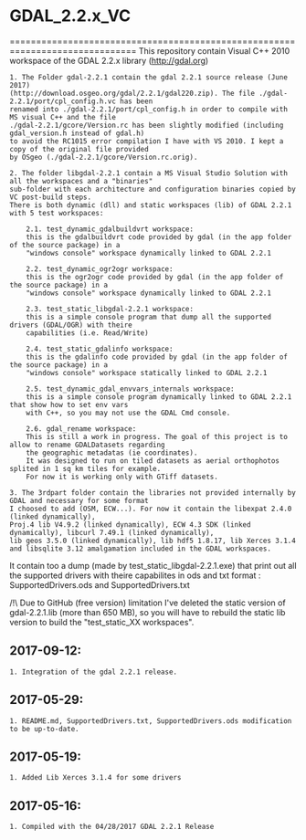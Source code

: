 # GDAL_2.2.x_VC
==============================================================================
This repository contain Visual C++ 2010 workspace of the GDAL 2.2.x library (http://gdal.org)

    1. The Folder gdal-2.2.1 contain the gdal 2.2.1 source release (June 2017)
	(http://download.osgeo.org/gdal/2.2.1/gdal220.zip). The file ./gdal-2.2.1/port/cpl_config.h.vc has been 
	renamed into ./gdal-2.2.1/port/cpl_config.h in order to compile with MS visual C++ and the file 
	./gdal-2.2.1/gcore/Version.rc has been slightly modified (including gdal_version.h instead of gdal.h)
	to avoid the RC1015 error compilation I have with VS 2010. I kept a copy of the original file provided
	by OSgeo (./gdal-2.2.1/gcore/Version.rc.orig).

	2. The folder libgdal-2.2.1 contain a MS Visual Studio Solution with all the workspaces and a "binaries"
	sub-folder with each architecture and configuration binaries copied by VC post-build steps.
	There is both dynamic (dll) and static workspaces (lib) of GDAL 2.2.1 with 5 test workspaces:
	
		2.1. test_dynamic_gdalbuildvrt workspace:
		this is the gdalbuildvrt code provided by gdal (in the app folder of the source package) in a 
		"windows console" workspace dynamically linked to GDAL 2.2.1

		2.2. test_dynamic_ogr2ogr workspace:
		this is the ogr2ogr code provided by gdal (in the app folder of the source package) in a 
		"windows console" workspace dynamically linked to GDAL 2.2.1
	
		2.3. test_static_libgdal-2.2.1 workspace:
		this is a simple console program that dump all the supported drivers (GDAL/OGR) with theire 
		capabilities (i.e. Read/Write)
		
		2.4. test_static_gdalinfo workspace:
		this is the gdalinfo code provided by gdal (in the app folder of the source package) in a 
		"windows console" workspace statically linked to GDAL 2.2.1
		
		2.5. test_dynamic_gdal_envvars_internals workspace:
		this is a simple console program dynamically linked to GDAL 2.2.1 that show how to set env vars 
		with C++, so you may not use the GDAL Cmd console.
	
		2.6. gdal_rename workspace:
		This is still a work in progress. The goal of this project is to allow to rename GDALDatasets regarding
		the geographic metadatas (ie coordinates).
		It was designed to run on tiled datasets as aerial orthophotos splited in 1 sq km tiles for example.
		For now it is working only with GTiff datasets.
		
	3. The 3rdpart folder contain the libraries not provided internally by GDAL and necessary for some format
	I choosed to add (OSM, ECW...). For now it contain the libexpat 2.4.0 (linked dynamically), 
	Proj.4 lib V4.9.2 (linked dynamically), ECW 4.3 SDK (linked dynamically), libcurl 7.49.1 (linked dynamically),
	lib geos 3.5.0 (linked dynamically), lib hdf5 1.8.17, lib Xerces 3.1.4 and libsqlite 3.12 amalgamation included in the GDAL workspaces.
	
It contain too a dump (made by test_static_libgdal-2.2.1.exe) that print out all the supported drivers with
theire capabilites in ods and txt format : SupportedDrivers.ods and SupportedDrivers.txt

/!\ Due to GitHub (free version) limitation I've deleted the static version of gdal-2.2.1.lib (more than 650 MB),
so you will have to rebuild the static lib version to build the "test_static_XX workspaces".

## 2017-09-12:	
	1. Integration of the gdal 2.2.1 release. 

## 2017-05-29:	
	1. README.md, SupportedDrivers.txt, SupportedDrivers.ods modification to be up-to-date. 

## 2017-05-19:	
	1. Added Lib Xerces 3.1.4 for some drivers

## 2017-05-16:	
	1. Compiled with the 04/28/2017 GDAL 2.2.1 Release	


